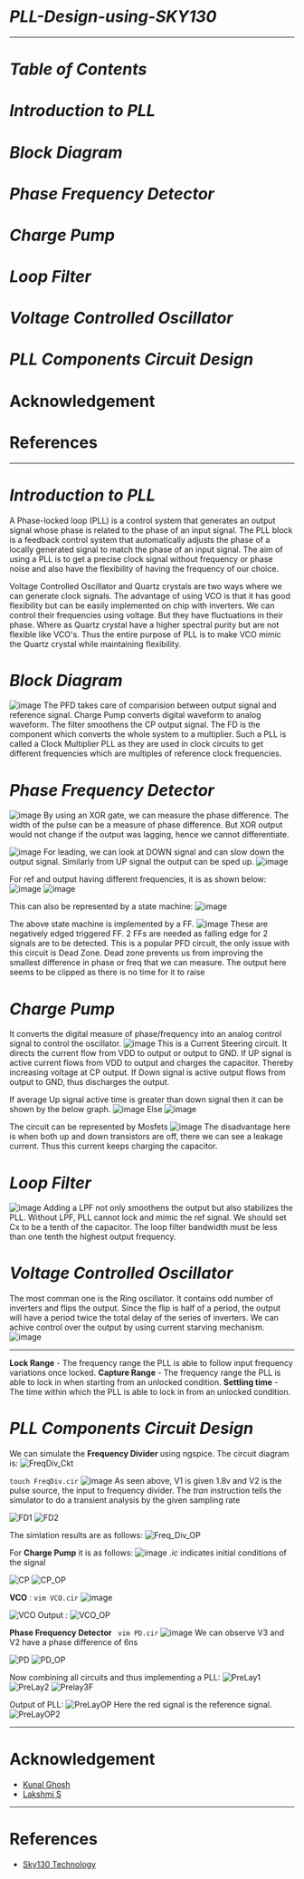 # ***_PLL-Design-using-SKY130_***

***

# **_Table of Contents_**

# **_Introduction to PLL_**
# **_Block Diagram_** 
# **_Phase Frequency Detector_**
# **_Charge Pump_** 
# **_Loop Filter_**
# **_Voltage Controlled Oscillator_**
# **_PLL Components Circuit Design_**
# Acknowledgement
# References

***

# **_Introduction to PLL_**
A Phase-locked loop (PLL) is a control system that generates an output signal whose phase is related to the phase of an input signal. The PLL block is a feedback control system that automatically adjusts the phase of a locally generated signal to match the phase of an input signal. The aim of using a PLL is to get a precise clock signal without frequency or phase noise and also have the flexibility of having the frequency of our choice. 

Voltage Controlled Oscillator and Quartz crystals are two ways where we can generate clock signals. The advantage of using VCO is that it has good flexibility but can be easily implemented on chip with inverters. We can control their frequencies using voltage. But they have fluctuations in their phase. Where as Quartz crystal have a higher spectral purity but are not flexible like VCO's. Thus the entire purpose of PLL is to make VCO mimic the Quartz crystal while maintaining flexibility. 

# **_Block Diagram_** 

![image](https://user-images.githubusercontent.com/54993262/127764082-3fc24de2-4cfb-45b3-9e3f-886b2fa9f6f1.png)
The PFD takes care of comparision between output signal and reference signal. Charge Pump converts digital waveform to analog waveform. The filter smoothens the CP output signal. The FD is the component which converts the whole system to a multiplier. Such a PLL is called a Clock Multiplier PLL as they are used in clock circuits to get different frequencies which are multiples of reference clock frequencies.  

# **_Phase Frequency Detector_**

![image](https://user-images.githubusercontent.com/54993262/127765336-d37312ba-7b73-4696-a774-ef9dd2a38a4b.png)
By using an XOR gate, we can measure the phase difference. The width of the pulse can be a measure of phase difference. But XOR output would not change if the output was lagging, hence we cannot differentiate. 

![image](https://user-images.githubusercontent.com/54993262/127765493-f1f937e1-301d-4b2d-a5c1-46f7d0a40cd7.png)
For leading, we can look at DOWN signal and can slow down the output signal. Similarly from UP signal the output can be sped up.
![image](https://user-images.githubusercontent.com/54993262/127765590-a23805fc-18b4-43e8-a3cc-13f1cf973bf6.png)

For ref and output having different frequencies, it is as shown below:
![image](https://user-images.githubusercontent.com/54993262/127765665-8a9dba3f-b893-48bd-83df-fa6a848e93c7.png)
![image](https://user-images.githubusercontent.com/54993262/127765787-57a2aed0-8b67-41d1-ab0a-792067ae1e85.png)

This can also be represented by a state machine:
![image](https://user-images.githubusercontent.com/54993262/127765829-944ce2ec-543d-4f80-9b71-be7e0da8ff33.png)

The above state machine is implemented by a FF.
![image](https://user-images.githubusercontent.com/54993262/127765925-5d4ff697-38a6-48dd-ab73-933480f5678f.png)
These are negatively edged triggered FF. 2 FFs are needed as falling edge for 2 signals are to be detected. This is a popular PFD circuit, the only issue with this circuit is Dead Zone. Dead zone prevents us from improving the smallest difference in phase or freq that we can measure. The output here seems to be clipped as there is no time for it to raise 

# **_Charge Pump_** 
It converts the digital measure of phase/frequency into an analog control signal to control the oscillator. 
![image](https://user-images.githubusercontent.com/54993262/127766113-73c5e4e1-20db-4c42-ad1f-ea1367db6c83.png)
This is a Current Steering circuit. It directs the current flow from VDD to output or output to GND. If UP signal is active current flows from VDD to output and charges the capacitor. Thereby increasing voltage at CP output. If Down signal is active output flows from output to GND, thus discharges the output. 

If average Up signal active time is greater than down signal then it can be shown by the below graph. 
![image](https://user-images.githubusercontent.com/54993262/127766226-32284830-6edc-4e63-8a69-fea8c3bba826.png)
Else
![image](https://user-images.githubusercontent.com/54993262/127766271-7a3160a0-fdf6-4f33-a825-fcb7026a24d7.png)

The circuit can be represented by Mosfets 
![image](https://user-images.githubusercontent.com/54993262/127766619-b1c9bdcb-e4e3-40df-b53f-85c203ab682d.png)
The disadvantage here is when both up and down transistors are off, there we can see a leakage current. Thus this current keeps charging the capacitor. 

# **_Loop Filter_**
![image](https://user-images.githubusercontent.com/54993262/127766789-a8cbabfc-2515-4f84-be2f-49ff45ae1dfd.png)
Adding a LPF not only smoothens the output but also stabilizes the PLL. Without LPF, PLL cannot lock and mimic the ref signal. We should set Cx to be a tenth of the capacitor. The loop filter bandwidth must be less than one tenth the highest output frequency. 

# **_Voltage Controlled Oscillator_**
The most comman one is the Ring oscillator. It contains odd number of inverters and flips the output. Since the flip is half of a period, the output will have a period twice the total delay of the series of inverters. We can achive control over the output by using current starving mechanism. 
![image](https://user-images.githubusercontent.com/54993262/127766948-2060fe31-8a03-4401-9f87-ae03f801f497.png)

*** 

**Lock Range** - The frequency range the PLL is able to follow input frequency variations once locked.
**Capture Range** - The frequency range the PLL is able to lock in when starting from an unlocked condition.
**Settling time** - The time within which the PLL is able to lock in from an unlocked condition. 

# **_PLL Components Circuit Design_**

We can simulate the **Frequency Divider** using ngspice. The circuit diagram is: 
![FreqDiv_Ckt](https://user-images.githubusercontent.com/54993262/127768760-8cab0492-3c56-4f08-adc7-edef3cea7d28.JPG)

``` touch FreqDiv.cir ```
![image](https://user-images.githubusercontent.com/54993262/127768546-a22a1430-ab7d-414a-a743-f086a7db3e57.png)
As seen above, V1 is given 1.8v and V2 is the pulse source, the input to frequency divider.
The _tran_ instruction tells the simulator to do a transient analysis by the given sampling rate

![FD1](https://user-images.githubusercontent.com/54993262/127768711-8b68767d-46f2-42aa-afd1-6b14467f31e8.JPG)
![FD2](https://user-images.githubusercontent.com/54993262/127768715-93a67fea-0028-45fb-802e-476db9e0f0da.JPG)

The simlation results are as follows:
![Freq_Div_OP](https://user-images.githubusercontent.com/54993262/127768748-ea40943a-87af-4e0f-a332-ec6beb43c484.JPG)

For **Charge Pump** it is as follows:
![image](https://user-images.githubusercontent.com/54993262/127768838-556eaa91-cd80-4893-8543-ed3c9f5c3a09.png)
_.ic_ indicates initial conditions of the signal 

![CP](https://user-images.githubusercontent.com/54993262/127768916-ce75ed7c-1efa-4b47-8cd1-35088a321084.JPG)
![CP_OP](https://user-images.githubusercontent.com/54993262/127768920-b40446e6-9891-4ddf-a151-9298c9fdd93f.JPG)

**VCO** :
``` vim VCO.cir ```
![image](https://user-images.githubusercontent.com/54993262/127769030-a9b18a3d-a834-437e-a069-a2b16c1ba950.png)

![VCO](https://user-images.githubusercontent.com/54993262/127769069-a19e4749-bf9e-4c74-b59e-dbd1bd2c0c7c.JPG)
Output :
![VCO_OP](https://user-images.githubusercontent.com/54993262/127769072-639c97e1-9ecc-47a5-8326-22afa7a69879.JPG)

**Phase Frequency Detector**
``` vim PD.cir```
![image](https://user-images.githubusercontent.com/54993262/127769110-878b39cc-7554-450a-8017-333f57b4ad54.png)
We can observe V3 and V2 have a phase difference of 6ns

![PD](https://user-images.githubusercontent.com/54993262/127769142-cf6d78be-e579-4773-985f-9c414b200b2e.JPG)
![PD_OP](https://user-images.githubusercontent.com/54993262/127769145-30a8ffdf-d173-4322-9cb6-002a8b8503fe.JPG)

Now combining all circuits and thus implementing a PLL:
![PreLay1](https://user-images.githubusercontent.com/54993262/127769791-a3e4b9cb-b391-48dd-bc40-84c870a470e8.JPG)
![PreLay2](https://user-images.githubusercontent.com/54993262/127769799-4139f280-dc1a-43e2-b4d1-6df240b04645.JPG)
![Prelay3F](https://user-images.githubusercontent.com/54993262/127769795-b9d56e78-6ea4-4a5d-9d6e-9af3d8f636d4.JPG)

Output of PLL:
![PreLayOP](https://user-images.githubusercontent.com/54993262/127769862-2f167d97-6195-47dd-a862-c0894c6f0016.JPG)
Here the red signal is the reference signal.
![PreLayOP2](https://user-images.githubusercontent.com/54993262/127769981-7939daf2-1d01-4e48-96a7-0553f8785ae7.JPG)



***
# Acknowledgement
* [Kunal Ghosh](https://github.com/kunalg123/)
* [Lakshmi S](https://github.com/lakshmi-sathi)
***

# References
* [Sky130 Technology](https://github.com/google/skywater-pdk)
